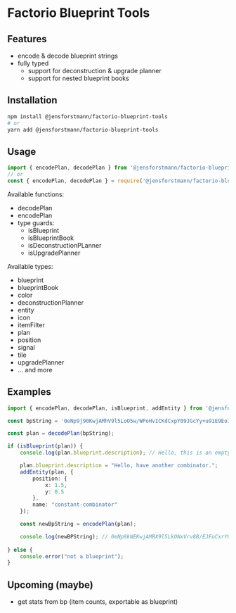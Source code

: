 # Factorio Blueprint Tools

## Features

- encode & decode blueprint strings
- fully typed
    - support for deconstruction & upgrade planner
    - support for nested blueprint books

## Installation

```sh
npm install @jensforstmann/factorio-blueprint-tools
# or
yarn add @jensforstmann/factorio-blueprint-tools
```

## Usage

```typescript
import { encodePlan, decodePlan } from '@jensforstmann/factorio-blueprint-tools';
// or
const { encodePlan, decodePlan } = require('@jensforstmann/factorio-blueprint-tools');
```


Available functions:

- decodePlan
- encodePlan
- type guards:
    - isBlueprint
    - isBlueprintBook
    - isDeconstructionPLanner
    - isUpgradePlanner

Available types:
- blueprint
- blueprintBook
- color
- deconstructionPlanner
- entity
- icon
- itemFilter
- plan
- position
- signal
- tile
- upgradePlanner
- ... and more

## Examples

```typescript
import { encodePlan, decodePlan, isBlueprint, addEntity } from '@jensforstmann/factorio-blueprint-tools';

const bpString = '0eNp9j90KwjAMhV9l5LoO5w/WPoHvICKdCxpY09JGcYy+u91E9EoIJCec85GM0PZ3DJFYwIzQYbpECkKewcAB+96rSm6UqlKWK3RBhuriOYllKYNria34WIMCmvZgjiMkurLtJ6AMAQuJBF1xsHWT+uQX3zzkkucOn2CafFKALCSEb9wshjPfXYuxGP6CFASf6P3BCIW3rLcKhrnnCT3fYn7+VvDAmObASjeb3X61W691o7XO+QX5HWGk';

const plan = decodePlan(bpString);

if (isBlueprint(plan)) {
    console.log(plan.blueprint.description); // Hello, this is an empty constant combinator.

    plan.blueprint.description = "Hello, have another combinator.";
    addEntity(plan, {
        position: {
            x: 1.5,
            y: 0.5
        },
        name: "constant-combinator"
    });

    const newBpString = encodePlan(plan);

    console.log(newBPString); // 0eNp9kNEKwjAMRX9l5LkONxVrv8B/EJFuCxrY0tFm4hj9d7vtQUHwKQTuOdxkgqodsPfEAmaCBkPtqRdyDAbO2LZOZQ/7xMyykwf6rHZdRWzF+RwUUO04gLlMEOjOtp0dMvaYYBLsUoJtN29zTizL5sNDTDw3+AJTxKsCZCEhXHXLMt546Cr0KfBXpKB3gdbSEyTfNj8oGJcZo/qxlT9A8QX875yKLpeZr8cpeKIPi63Uxf54Ko+7nS601jG+AXGqduE=
    
} else {
    console.error("not a blueprint");
}
```
## Upcoming (maybe)

- get stats from bp (item counts, exportable as blueprint)
